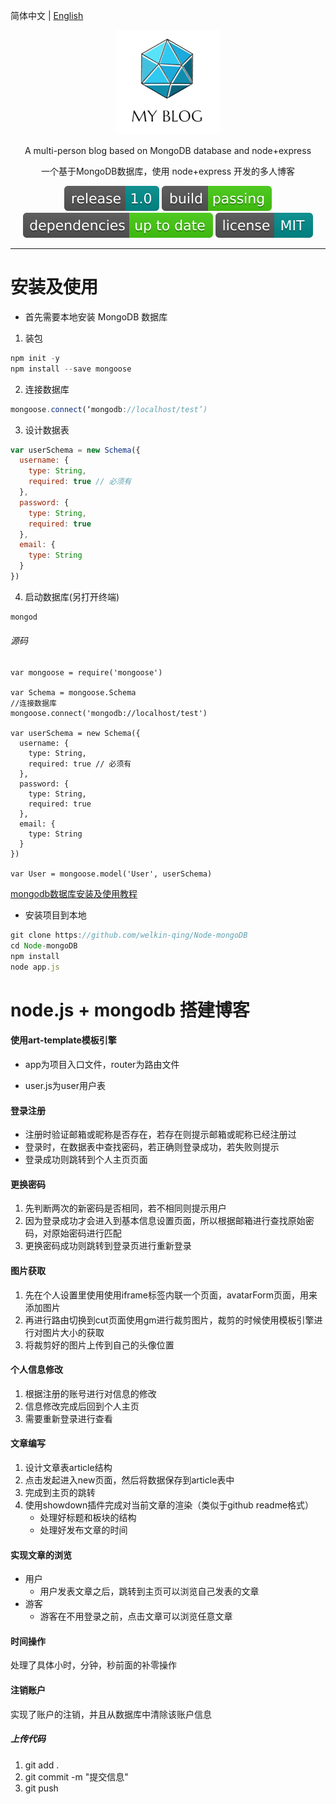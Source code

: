 简体中文 | [English](./README.zh-English.md) 

<div align="center">

![](https://github.com/welkin-qing/Node-mongoDB/blob/master/img/logo.png)

A multi-person blog based on MongoDB database and node+express

一个基于MongoDB数据库，使用 node+express 开发的多人博客

![](https://github.com/welkin-qing/Node-mongoDB/blob/master/img/release-1.0-darkcyan.svg)
![](https://github.com/welkin-qing/Node-mongoDB/blob/master/img/build-passing-brightgreen.svg)
![](https://github.com/welkin-qing/Node-mongoDB/blob/master/img/dependencies-up%20to%20date-brightgreen.svg)
![](https://github.com/welkin-qing/Node-mongoDB/blob/master/img/license-MIT-darkcyan.svg)

</div>

-----

# 安装及使用
-  首先需要本地安装 MongoDB 数据库 
1. 装包
```js
npm init -y
npm install --save mongoose
```
2. 连接数据库
```js
mongoose.connect(‘mongodb://localhost/test’)
```
3. 设计数据表
```js
var userSchema = new Schema({
  username: {
    type: String,
    required: true // 必须有
  },
  password: {
    type: String,
    required: true
  },
  email: {
    type: String
  }
})
```
4. 启动数据库(另打开终端)
```js
mongod
```
###### 源码
```
var mongoose = require('mongoose')

var Schema = mongoose.Schema
//连接数据库
mongoose.connect('mongodb://localhost/test')

var userSchema = new Schema({
  username: {
    type: String,
    required: true // 必须有
  },
  password: {
    type: String,
    required: true
  },
  email: {
    type: String
  }
})

var User = mongoose.model('User', userSchema)

```
[mongodb数据库安装及使用教程](https://blog.csdn.net/Welkin_qing/article/details/83420214)

- 安装项目到本地
```js
git clone https://github.com/welkin-qing/Node-mongoDB
cd Node-mongoDB
npm install
node app.js
```

# node.js + mongodb 搭建博客

#### 使用art-template模板引擎

- app为项目入口文件，router为路由文件

- user.js为user用户表

#### 登录注册
- 注册时验证邮箱或昵称是否存在，若存在则提示邮箱或昵称已经注册过
- 登录时，在数据表中查找密码，若正确则登录成功，若失败则提示
- 登录成功则跳转到个人主页页面

#### 更换密码

1. 先判断两次的新密码是否相同，若不相同则提示用户
2. 因为登录成功才会进入到基本信息设置页面，所以根据邮箱进行查找原始密码，对原始密码进行匹配
3. 更换密码成功则跳转到登录页进行重新登录

#### 图片获取
1. 先在个人设置里使用使用iframe标签内联一个页面，avatarForm页面，用来添加图片
2. 再进行路由切换到cut页面使用gm进行裁剪图片，裁剪的时候使用模板引擎进行对图片大小的获取
3. 将裁剪好的图片上传到自己的头像位置

#### 个人信息修改
1. 根据注册的账号进行对信息的修改
2. 信息修改完成后回到个人主页
3. 需要重新登录进行查看

#### 文章编写
1. 设计文章表article结构
2. 点击发起进入new页面，然后将数据保存到article表中
3. 完成到主页的跳转
4. 使用showdown插件完成对当前文章的渲染（类似于github readme格式）
    - 处理好标题和板块的结构
    - 处理好发布文章的时间

#### 实现文章的浏览
- 用户
    * 用户发表文章之后，跳转到主页可以浏览自己发表的文章
- 游客
    * 游客在不用登录之前，点击文章可以浏览任意文章

#### 时间操作
处理了具体小时，分钟，秒前面的补零操作

#### 注销账户
实现了账户的注销，并且从数据库中清除该账户信息
##### 上传代码
1. git add .
2. git commit -m "提交信息"
3. git push

